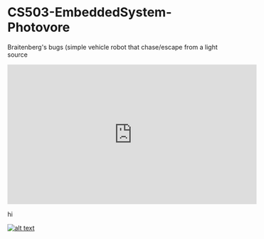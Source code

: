 # CS503-EmbeddedSystem-Photovore
Braitenberg's bugs (simple vehicle robot that chase/escape from a light source


<iframe width="560" height="315" src="https://www.youtube.com/embed/7k9oQS-aLwM" frameborder="0" allow="accelerometer; autoplay; clipboard-write; encrypted-media; gyroscope; picture-in-picture" allowfullscreen></iframe>

hi


[![alt text](http://example.com/exampl.png)](https://youtu.be/7k9oQS-aLwM "title")
